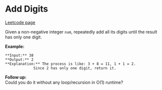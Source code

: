 # Add Digits
[Leetcode page](https://leetcode.com/problems/add-digits/description)

Given a non-negative integer `num`, repeatedly add all its digits until the
result has only one digit.

**Example:**

    
    
    **Input:** 38
    **Output:** 2 
    **Explanation:** The process is like: 3 + 8 = 11, 1 + 1 = 2. 
                 Since 2 has only one digit, return it.
    

**Follow up:**  
Could you do it without any loop/recursion in O(1) runtime?

